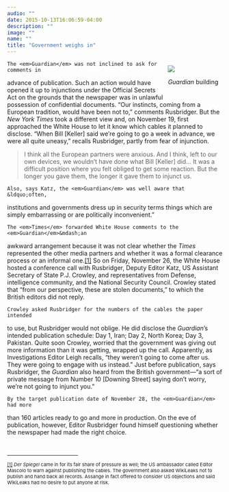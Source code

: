 ```yaml
---
audio: ""
date: 2015-10-13T16:06:59-04:00
description: ""
image: ""
name: ""
title: "Government weighs in"
---
```

<div style="float: right; padding: 10px;">
	<img src="../../files/photos/491/guardian_building.jpg" /><br />
	<p class="caption">
		<i>Guardian</i> building
	</p>
</div>

	The <em>Guardian</em> was not inclined to ask for comments in 
advance of publication. Such an action would have opened it up to 
injunctions under the Official Secrets Act on the grounds that the 
newspaper was in unlawful possession of confidential documents. 
&ldquo;Our instincts, coming from a European tradition, would have 
been not to,&rdquo; comments Rusbridger. But the <em>New York Times</em> 
took a different view and, on November 19, first approached the 
White House to let it know which cables it planned to disclose. 
&ldquo;When Bill [Keller] said we&rsquo;re going to go a week in 
advance, we were all quite uneasy,&rdquo; recalls Rusbridger, 
partly from fear of injunction.
	
<blockquote>
	<p>
		I think all the European partners were anxious. And I think, 
		left to our own devices, we wouldn&rsquo;t have done what 
		Bill [Keller] did&hellip; It was a difficult position where 
		you felt obliged to get some reaction. But the longer you 
		gave them, the longer it gave them to injunct us.
	</p>
</blockquote>

	Also, says Katz, the <em>Guardian</em> was well aware that &ldquo;often, 
institutions and governments dress up in security terms things which are simply 
embarrassing or are politically inconvenient.&rdquo;

	The <em>Times</em> forwarded White House comments to the <em>Guardian</em>&mdash;an 
awkward arrangement because it was not clear whether the <em>Times</em> represented 
the other media partners and whether it was a formal clearance process or an informal 
one.<a href="case_id_70_id_634_pid_0.html#_ftn1" name="_ftnref1" title="">[1]</a> So 
on Friday, November 26, the White House hosted a conference call with Rusbridger, 
Deputy Editor Katz, US Assistant Secretary of State P.J. Crowley, and 
representatives from Defense, intelligence community, and the National 
Security Council. Crowley stated that &ldquo;from our perspective, these 
are stolen documents,&rdquo; to which the British editors did not reply.

	Crowley asked Rusbridger for the numbers of the cables the paper intended 
to use, but Rusbridger would not oblige. He did disclose the <em>Guardian</em>&rsquo;s 
intended publication schedule: Day 1, Iran; Day 2, North Korea; Day 3, Pakistan. Quite 
soon Crowley, worried that the government was giving out more information than it was 
getting, wrapped up the call. Apparently, as Investigations Editor Leigh recalls, 
&ldquo;they weren&rsquo;t going to come after us. They were going to engage with us 
instead.&rdquo; Just before publication, says Rusbridger, the <em>Guardian</em> also 
heard from the British government&mdash;&ldquo;a sort of private message from Number 
10 [Downing Street] saying don&rsquo;t worry, we&rsquo;re not going to injunct you.&rdquo;

	By the target publication date of November 28, the <em>Guardian</em> had more 
than 160 articles ready to go and more in production. On the eve of publication, 
however, Editor Rusbridger found himself questioning whether the newspaper 
had made the right choice.

<div>
	<br clear="all" />
	<hr align="left" size="1" width="33%" />
	<div id="ftn1">
		<p>
			<span style="font-size: 11px;">
			<a href="case_id_70_id_634_pid_0.html#_ftnref1" name="_ftn1" title="">[1]</a> 
			<em>Der Spiegel</em> came in for its fair share of pressure as well; 
			the US ambassador called Editor Mascolo to warn against publishing the cables. 
			The government also asked WikiLeaks not to publish and hand back all records. 
			Assange in fact offered to consider US objections and said WikiLeaks had no 
			desire to put anyone at risk.
			</span>
		</p>
	</div>
</div>
</div>

